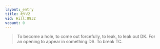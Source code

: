 ```yaml
---
layout: entry
title: རྡོལ་√2
vid: Hill:0932
vcount: 0
---
```

> To become a hole, to come out forcefully, to leak, to leak out DK\. For an opening to appear in something DS\. To break TC\.


